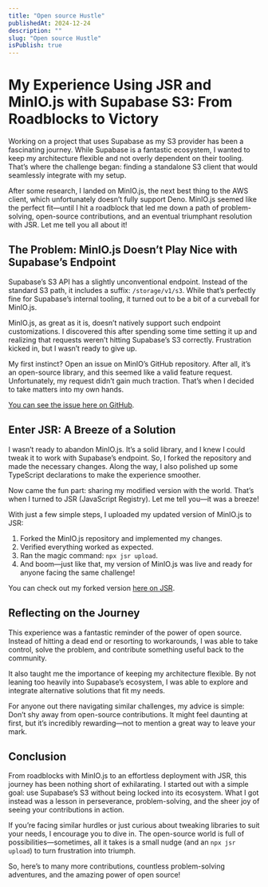 ```yaml
---
title: "Open source Hustle"
publishedAt: 2024-12-24
description: ""
slug: "Open source Hustle"
isPublish: true
---
```

# My Experience Using JSR and MinIO.js with Supabase S3: From Roadblocks to Victory

Working on a project that uses Supabase as my S3 provider has been a fascinating journey. While Supabase is a fantastic ecosystem, I wanted to keep my architecture flexible and not overly dependent on their tooling. That’s where the challenge began: finding a standalone S3 client that would seamlessly integrate with my setup.

After some research, I landed on MinIO.js, the next best thing to the AWS client, which unfortunately doesn’t fully support Deno. MinIO.js seemed like the perfect fit—until I hit a roadblock that led me down a path of problem-solving, open-source contributions, and an eventual triumphant resolution with JSR. Let me tell you all about it!

## The Problem: MinIO.js Doesn’t Play Nice with Supabase’s Endpoint

Supabase’s S3 API has a slightly unconventional endpoint. Instead of the standard S3 path, it includes a suffix: `/storage/v1/s3`. While that’s perfectly fine for Supabase’s internal tooling, it turned out to be a bit of a curveball for MinIO.js.

MinIO.js, as great as it is, doesn’t natively support such endpoint customizations. I discovered this after spending some time setting it up and realizing that requests weren’t hitting Supabase’s S3 correctly. Frustration kicked in, but I wasn’t ready to give up.

My first instinct? Open an issue on MinIO’s GitHub repository. After all, it’s an open-source library, and this seemed like a valid feature request. Unfortunately, my request didn’t gain much traction. That’s when I decided to take matters into my own hands.

[You can see the issue here on GitHub](https://github.com/minio/minio-js/issues/1370).

## Enter JSR: A Breeze of a Solution

I wasn’t ready to abandon MinIO.js. It’s a solid library, and I knew I could tweak it to work with Supabase’s endpoint. So, I forked the repository and made the necessary changes. Along the way, I also polished up some TypeScript declarations to make the experience smoother.

Now came the fun part: sharing my modified version with the world. That’s when I turned to JSR (JavaScript Registry). Let me tell you—it was a breeze!

With just a few simple steps, I uploaded my updated version of MinIO.js to JSR:

1. Forked the MinIO.js repository and implemented my changes.
2. Verified everything worked as expected.
3. Ran the magic command: `npx jsr upload`.
4. And boom—just like that, my version of MinIO.js was live and ready for anyone facing the same challenge!

You can check out my forked version [here on JSR](https://jsr.io/@sugar/minio-js-with-startpath).

## Reflecting on the Journey

This experience was a fantastic reminder of the power of open source. Instead of hitting a dead end or resorting to workarounds, I was able to take control, solve the problem, and contribute something useful back to the community.

It also taught me the importance of keeping my architecture flexible. By not leaning too heavily into Supabase’s ecosystem, I was able to explore and integrate alternative solutions that fit my needs.

For anyone out there navigating similar challenges, my advice is simple: Don’t shy away from open-source contributions. It might feel daunting at first, but it’s incredibly rewarding—not to mention a great way to leave your mark.

## Conclusion

From roadblocks with MinIO.js to an effortless deployment with JSR, this journey has been nothing short of exhilarating. I started out with a simple goal: use Supabase’s S3 without being locked into its ecosystem. What I got instead was a lesson in perseverance, problem-solving, and the sheer joy of seeing your contributions in action.

If you’re facing similar hurdles or just curious about tweaking libraries to suit your needs, I encourage you to dive in. The open-source world is full of possibilities—sometimes, all it takes is a small nudge (and an `npx jsr upload`) to turn frustration into triumph.

So, here’s to many more contributions, countless problem-solving adventures, and the amazing power of open source!
